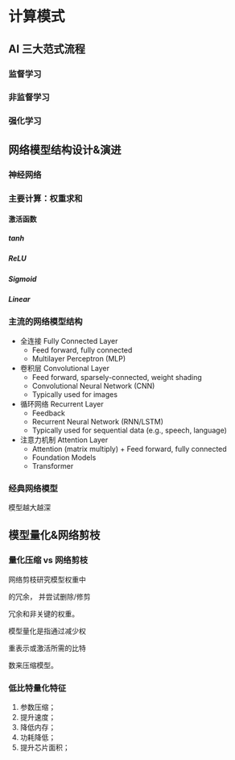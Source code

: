 # 计算模式

## AI 三大范式流程

### 监督学习

### 非监督学习

### 强化学习



## 网络模型结构设计&演进

### 神经网络

### 主要计算：权重求和

#### 激活函数

##### tanh

##### ReLU

##### Sigmoid

##### Linear

### 主流的网络模型结构

* 全连接 Fully Connected Layer
  * Feed forward, fully connected
  * Multilayer Perceptron (MLP)
* 卷积层 Convolutional Layer
  * Feed forward, sparsely-connected, weight shading
  * Convolutional Neural Network (CNN)
  * Typically used for images
* 循环网络 Recurrent Layer
  * Feedback
  * Recurrent Neural Network (RNN/LSTM)
  * Typically used for sequential data (e.g., speech, language)
* 注意力机制 Attention Layer
  * Attention (matrix multiply) + Feed forward, fully connected
  * Foundation Models
  * Transformer



### 经典网络模型

模型越大越深



## 模型量化&网络剪枝

### 量化压缩 vs 网络剪枝

网络剪枝研究模型权重中

的冗余， 并尝试删除/修剪

冗余和非关键的权重。



模型量化是指通过减少权

重表示或激活所需的比特

数来压缩模型。



### 低比特量化特征

1. 参数压缩；
2. 提升速度；
3. 降低内存；
4. 功耗降低；
5. 提升芯片面积；